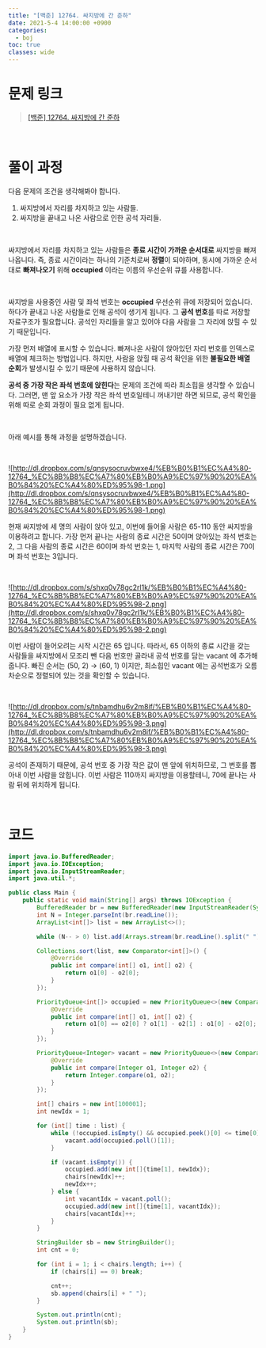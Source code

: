 ```yaml
---
title: "[백준] 12764. 싸지방에 간 준하"
date: 2021-5-4 14:00:00 +0900
categories:
  - boj
toc: true
classes: wide
---
```


# 문제 링크

> [[백준] 12764. 싸지방에 간 준하](https://www.acmicpc.net/problem/12764)

<br>

# 풀이 과정

다음 문제의 조건을 생각해봐야 합니다.

1. 싸지방에서 자리를 차지하고 있는 사람들.
2. 싸지방을 끝내고 나온 사람으로 인한 공석 자리들.

<br>

싸지방에서 자리를 차지하고 있는 사람들은 **종료 시간이 가까운 순서대로** 싸지방을 빠져 나옵니다. 즉, 종료 시간이라는 하나의 기준치로써 **정렬**이 되야하며, 동시에 가까운 순서대로 **빠져나오기** 위해 **occupied** 이라는 이름의 우선순위 큐를 사용합니다.

<br>

싸지방을 사용중인 사람 및 좌석 번호는 **occupied** 우선순위 큐에 저장되어 있습니다. 하다가 끝내고 나온 사람들로 인해 공석이 생기게 됩니다. 그 **공석 번호**를 따로 저장할 자료구조가 필요합니다. 공석인 자리들을 알고 있어야 다음 사람을 그 자리에 앉힐 수 있기 때문입니다.

가장 먼저 배열에 표시할 수 있습니다. 빠져나온 사람이 앉아있던 자리 번호를 인덱스로 배열에 체크하는 방법입니다. 하지만, 사람을 앉힐 때 공석 확인을 위한 **불필요한 배열 순회**가 발생시킬 수 있기 때문에 사용하지 않습니다.

**공석 중 가장 작은 좌석 번호에 앉힌다**는 문제의 조건에 따라 최소힙을 생각할 수 있습니다. 그러면, 맨 앞 요소가 가장 작은 좌석 번호일테니 꺼내기만 하면 되므로, 공석 확인을 위해 따로 순회 과정이 필요 없게 됩니다.

<br>

아래 예시를 통해 과정을 설명하겠습니다.

<br>

![http://dl.dropbox.com/s/qnsysocruvbwxe4/%EB%B0%B1%EC%A4%80-12764_%EC%8B%B8%EC%A7%80%EB%B0%A9%EC%97%90%20%EA%B0%84%20%EC%A4%80%ED%95%98-1.png](http://dl.dropbox.com/s/qnsysocruvbwxe4/%EB%B0%B1%EC%A4%80-12764_%EC%8B%B8%EC%A7%80%EB%B0%A9%EC%97%90%20%EA%B0%84%20%EC%A4%80%ED%95%98-1.png)

현재 싸지방에 세 명의 사람이 앉아 있고, 이번에 들어올 사람은 65-110 동안 싸지방을 이용하려고 합니다. 가장 먼저 끝나는 사람의 종료 시간은 50이며 앉아있는 좌석 번호는 2, 그 다음 사람의 종료 시간은 60이며 좌석 번호는 1, 마지막 사람의 종료 시간은 70이며 좌석 번호는 3입니다.

<br>

![http://dl.dropbox.com/s/shxq0v78gc2rl1k/%EB%B0%B1%EC%A4%80-12764_%EC%8B%B8%EC%A7%80%EB%B0%A9%EC%97%90%20%EA%B0%84%20%EC%A4%80%ED%95%98-2.png](http://dl.dropbox.com/s/shxq0v78gc2rl1k/%EB%B0%B1%EC%A4%80-12764_%EC%8B%B8%EC%A7%80%EB%B0%A9%EC%97%90%20%EA%B0%84%20%EC%A4%80%ED%95%98-2.png)

이번 사람이 들어오려는 시작 시간은 65 입니다. 따라서, 65 이하의 종료 시간을 갖는 사람들을 싸지방에서 모조리 뺀 다음 번호만 골라내 공석 번호를 담는 vacant 에 추가해줍니다. 빠진 순서는 (50, 2) → (60, 1) 이지만, 최소힙인 vacant 에는 공석번호가 오름차순으로 정렬되어 있는 것을 확인할 수 있습니다.

<br>

![http://dl.dropbox.com/s/tnbamdhu6v2m8if/%EB%B0%B1%EC%A4%80-12764_%EC%8B%B8%EC%A7%80%EB%B0%A9%EC%97%90%20%EA%B0%84%20%EC%A4%80%ED%95%98-3.png](http://dl.dropbox.com/s/tnbamdhu6v2m8if/%EB%B0%B1%EC%A4%80-12764_%EC%8B%B8%EC%A7%80%EB%B0%A9%EC%97%90%20%EA%B0%84%20%EC%A4%80%ED%95%98-3.png)

공석이 존재하기 때문에, 공석 번호 중 가장 작은 값이 맨 앞에 위치하므로, 그 번호를 뽑아내 이번 사람을 앉힙니다. 이번 사람은 110까지 싸지방을 이용할테니, 70에 끝나는 사람 뒤에 위치하게 됩니다.

<br>

# 코드

```java
import java.io.BufferedReader;
import java.io.IOException;
import java.io.InputStreamReader;
import java.util.*;

public class Main {
    public static void main(String[] args) throws IOException {
        BufferedReader br = new BufferedReader(new InputStreamReader(System.in));
        int N = Integer.parseInt(br.readLine());
        ArrayList<int[]> list = new ArrayList<>();

        while (N-- > 0) list.add(Arrays.stream(br.readLine().split(" ")).mapToInt(Integer::parseInt).toArray());

        Collections.sort(list, new Comparator<int[]>() {
            @Override
            public int compare(int[] o1, int[] o2) {
                return o1[0] - o2[0];
            }
        });

        PriorityQueue<int[]> occupied = new PriorityQueue<>(new Comparator<int[]>() {
            @Override
            public int compare(int[] o1, int[] o2) {
                return o1[0] == o2[0] ? o1[1] - o2[1] : o1[0] - o2[0];
            }
        });

        PriorityQueue<Integer> vacant = new PriorityQueue<>(new Comparator<Integer>() {
            @Override
            public int compare(Integer o1, Integer o2) {
                return Integer.compare(o1, o2);
            }
        });

        int[] chairs = new int[100001];
        int newIdx = 1;

        for (int[] time : list) {
            while (!occupied.isEmpty() && occupied.peek()[0] <= time[0]) {
                vacant.add(occupied.poll()[1]);
            }

            if (vacant.isEmpty()) {
                occupied.add(new int[]{time[1], newIdx});
                chairs[newIdx]++;
                newIdx++;
            } else {
                int vacantIdx = vacant.poll();
                occupied.add(new int[]{time[1], vacantIdx});
                chairs[vacantIdx]++;
            }
        }

        StringBuilder sb = new StringBuilder();
        int cnt = 0;

        for (int i = 1; i < chairs.length; i++) {
            if (chairs[i] == 0) break;

            cnt++;
            sb.append(chairs[i] + " ");
        }

        System.out.println(cnt);
        System.out.println(sb);
    }
}
```